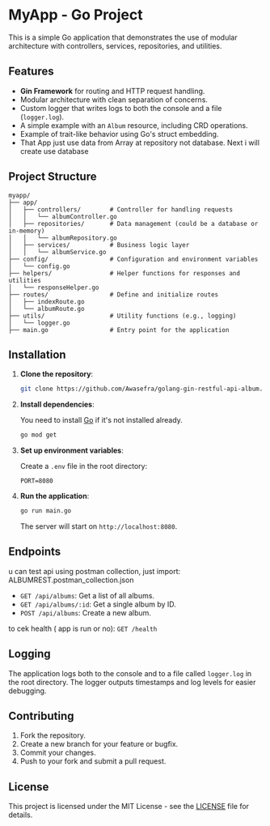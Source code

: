 # MyApp - Go Project

This is a simple Go application that demonstrates the use of modular architecture with controllers, services, repositories, and utilities.

## Features

- **Gin Framework** for routing and HTTP request handling.
- Modular architecture with clean separation of concerns.
- Custom logger that writes logs to both the console and a file (`logger.log`).
- A simple example with an `Album` resource, including CRD operations.
- Example of trait-like behavior using Go's struct embedding.
- That App just use data from Array at repository not database. Next i will create use database

## Project Structure

```
myapp/
├── app/
│   ├── controllers/        # Controller for handling requests
│   │   └── albumController.go
│   ├── repositories/       # Data management (could be a database or in-memory)
│   │   └── albumRepository.go
│   ├── services/           # Business logic layer
│   │   └── albumService.go
├── config/                 # Configuration and environment variables
│   └── config.go
├── helpers/                # Helper functions for responses and utilities
│   └── responseHelper.go
├── routes/                 # Define and initialize routes
│   ├── indexRoute.go
│   └── albumRoute.go
├── utils/                  # Utility functions (e.g., logging)
│   └── logger.go
├── main.go                 # Entry point for the application
```

## Installation

1. **Clone the repository**:

   ```bash
   git clone https://github.com/Awasefra/golang-gin-restful-api-album.git
   ```

2. **Install dependencies**:

   You need to install [Go](https://golang.org/doc/install) if it's not installed already.

   ```bash
   go mod get
   ```

3. **Set up environment variables**:

   Create a `.env` file in the root directory:

   ```
   PORT=8080
   ```

4. **Run the application**:

   ```bash
   go run main.go
   ```

   The server will start on `http://localhost:8080`.

## Endpoints
 u can test api using postman collection, just import: ALBUMREST.postman_collection.json
- `GET /api/albums`: Get a list of all albums.
- `GET /api/albums/:id`: Get a single album by ID.
- `POST /api/albums`: Create a new album.

to cek health ( app is run or no):  `GET /health`

## Logging

The application logs both to the console and to a file called `logger.log` in the root directory. The logger outputs timestamps and log levels for easier debugging.

## Contributing

1. Fork the repository.
2. Create a new branch for your feature or bugfix.
3. Commit your changes.
4. Push to your fork and submit a pull request.

## License

This project is licensed under the MIT License - see the [LICENSE](LICENSE) file for details.
